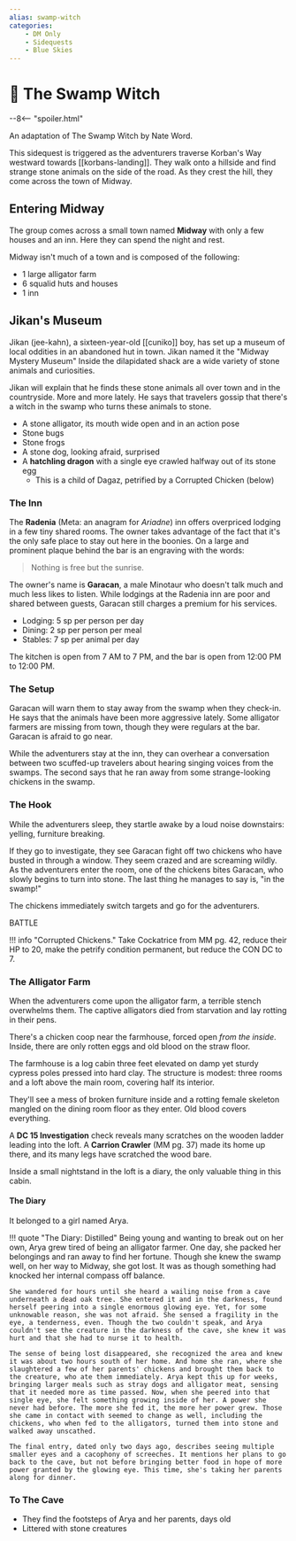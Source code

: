 ```yaml
---
alias: swamp-witch
categories:
    - DM Only
    - Sidequests
    - Blue Skies
---
```

# 🔐 The Swamp Witch

--8<-- "spoiler.html"

An adaptation of The Swamp Witch by Nate Word.

This sidequest is triggered as the adventurers traverse Korban's Way westward towards [[korbans-landing]]. They walk onto a hillside and find strange stone animals on the side of the road. As they crest the hill, they come across the town of Midway.

## Entering Midway

The group comes across a small town named **Midway** with only a few houses and an inn. Here they can spend the night and rest.

Midway isn't much of a town and is composed of the following:

- 1 large alligator farm
- 6 squalid huts and houses
- 1 inn

## Jikan's Museum

Jikan (jee-kahn), a sixteen-year-old [[cuniko]] boy, has set up a museum of local oddities in an abandoned hut in town. Jikan named it the "Midway Mystery Museum" Inside the dilapidated shack are a wide variety of stone animals and curiosities.

Jikan will explain that he finds these stone animals all over town and in the countryside. More and more lately. He says that travelers gossip that there's a witch in the swamp who turns these animals to stone.

- A stone alligator, its mouth wide open and in an action pose
- Stone bugs
- Stone frogs
- A stone dog, looking afraid, surprised
- A **hatchling dragon** with a single eye crawled halfway out of its stone egg
  - This is a child of Dagaz, petrified by a Corrupted Chicken (below)

### The Inn

The **Radenia** (Meta: an anagram for *Ariadne*) inn offers overpriced lodging in a few tiny shared rooms. The owner takes advantage of the fact that it's the only safe place to stay out here in the boonies. On a large and prominent plaque behind the bar is an engraving with the words:

> Nothing is free but the sunrise.

The owner's name is **Garacan**, a male Minotaur who doesn't talk much and much less likes to listen. While lodgings at the Radenia inn are poor and shared between guests, Garacan still charges a premium for his services.

- Lodging: 5 sp per person per day
- Dining: 2 sp per person per meal
- Stables: 7 sp per animal per day

The kitchen is open from 7 AM to 7 PM, and the bar is open from 12:00 PM to 12:00 PM.

### The Setup

Garacan will warn them to stay away from the swamp when they check-in. He says that the animals have been more aggressive lately. Some alligator farmers are missing from town, though they were regulars at the bar. Garacan is afraid to go near.

While the adventurers stay at the inn, they can overhear a conversation between two scuffed-up travelers about hearing singing voices from the swamps. The second says that he ran away from some strange-looking chickens in the swamp.

### The Hook

While the adventurers sleep, they startle awake by a loud noise downstairs: yelling, furniture breaking.

If they go to investigate, they see Garacan fight off two chickens who have busted in through a window. They seem crazed and are screaming wildly. As the adventurers enter the room, one of the chickens bites Garacan, who slowly begins to turn into stone. The last thing he manages to say is, "in the swamp!"

The chickens immediately switch targets and go for the adventurers.

BATTLE

!!! info "Corrupted Chickens."
    Take Cockatrice from MM pg. 42, reduce their HP to 20, make the petrify condition permanent, but reduce the CON DC to 7.

### The Alligator Farm

When the adventurers come upon the alligator farm, a terrible stench overwhelms them. The captive alligators died from starvation and lay rotting in their pens.

There's a chicken coop near the farmhouse, forced open *from the inside*. Inside, there are only rotten eggs and old blood on the straw floor.

The farmhouse is a log cabin three feet elevated on damp yet sturdy cypress poles pressed into hard clay. The structure is modest: three rooms and a loft above the main room, covering half its interior.

They'll see a mess of broken furniture inside and a rotting female skeleton mangled on the dining room floor as they enter. Old blood covers everything.

A **DC 15 Investigation** check reveals many scratches on the wooden ladder leading into the loft. A **Carrion Crawler** (MM pg. 37) made its home up there, and its many legs have scratched the wood bare.

Inside a small nightstand in the loft is a diary, the only valuable thing in this cabin.

#### The Diary

It belonged to a girl named Arya.

!!! quote "The Diary: Distilled"
    Being young and wanting to break out on her own, Arya grew tired of being an alligator farmer. One day, she packed her belongings and ran away to find her fortune. Though she knew the swamp well, on her way to Midway, she got lost. It was as though something had knocked her internal compass off balance.

    She wandered for hours until she heard a wailing noise from a cave underneath a dead oak tree. She entered it and in the darkness, found herself peering into a single enormous glowing eye. Yet, for some unknowable reason, she was not afraid. She sensed a fragility in the eye, a tenderness, even. Though the two couldn't speak, and Arya couldn't see the creature in the darkness of the cave, she knew it was hurt and that she had to nurse it to health.

    The sense of being lost disappeared, she recognized the area and knew it was about two hours south of her home. And home she ran, where she slaughtered a few of her parents' chickens and brought them back to the creature, who ate them immediately. Arya kept this up for weeks, bringing larger meals such as stray dogs and alligator meat, sensing that it needed more as time passed. Now, when she peered into that single eye, she felt something growing inside of her. A power she never had before. The more she fed it, the more her power grew. Those she came in contact with seemed to change as well, including the chickens, who when fed to the alligators, turned them into stone and walked away unscathed.

    The final entry, dated only two days ago, describes seeing multiple smaller eyes and a cacophony of screeches. It mentions her plans to go back to the cave, but not before bringing better food in hope of more power granted by the glowing eye. This time, she's taking her parents along for dinner.

### To The Cave

- They find the footsteps of Arya and her parents, days old
- Littered with stone creatures

